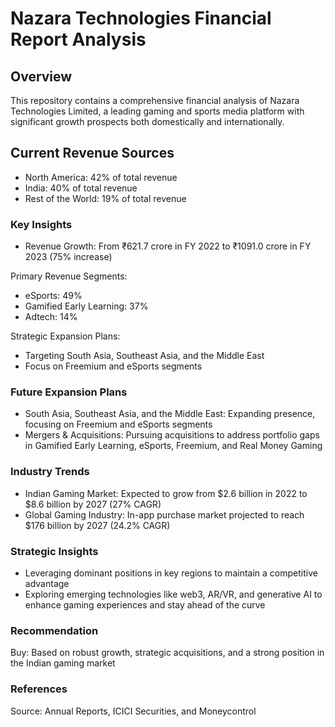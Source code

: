 # Nazara Technologies Financial Report Analysis

## Overview
This repository contains a comprehensive financial analysis of Nazara Technologies Limited, a leading gaming and sports media platform with significant growth prospects both domestically and internationally.

## Current Revenue Sources

- North America: 42% of total revenue 
- India: 40% of total revenue 
- Rest of the World: 19% of total revenue 
  
### Key Insights
- Revenue Growth: From ₹621.7 crore in FY 2022 to ₹1091.0 crore in FY 2023 (75% increase)

Primary Revenue Segments:
- eSports: 49%
- Gamified Early Learning: 37%
- Adtech: 14%

Strategic Expansion Plans:
- Targeting South Asia, Southeast Asia, and the Middle East 
- Focus on Freemium and eSports segments 

### Future Expansion Plans
- South Asia, Southeast Asia, and the Middle East: Expanding presence, focusing on Freemium and eSports segments
- Mergers & Acquisitions: Pursuing acquisitions to address portfolio gaps in Gamified Early Learning, eSports, Freemium, and Real Money Gaming

### Industry Trends
- Indian Gaming Market: Expected to grow from $2.6 billion in 2022 to $8.6 billion by 2027 (27% CAGR)
- Global Gaming Industry: In-app purchase market projected to reach $176 billion by 2027 (24.2% CAGR) 

### Strategic Insights
- Leveraging dominant positions in key regions to maintain a competitive advantage
- Exploring emerging technologies like web3, AR/VR, and generative AI to enhance gaming experiences and stay ahead of the curve

### Recommendation
Buy: Based on robust growth, strategic acquisitions, and a strong position in the Indian gaming market 

### References
Source: Annual Reports, ICICI Securities, and Moneycontrol 
